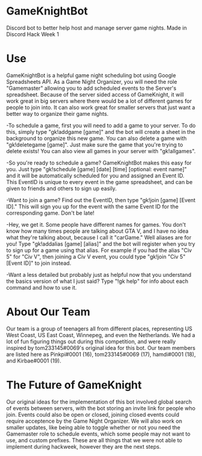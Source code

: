 # GameKnightBot
Discord bot to better help host and manage server game nights. Made in Discord Hack Week 1

# Use
GameKnightBot is a helpful game night scheduling bot using Google Spreadsheets API. As a Game Night Organizer, you will need the role "Gamemaster" allowing you to add scheduled events to the Server's spreadsheet. Because of the server sided access of GameKnight, it will work great in big servers where there would be a lot of different games for people to join into. It can also work great for smaller servers that just want a better way to organize their game nights.

-To schedule a game, first you will need to add a game to your server. To do this, simply type "gk!addgame [game]" and the bot will create a sheet in the background to organize this new game. You can also delete a game with "gk!deletegame [game]". Just make sure the game that you're trying to delete exists! You can also view all games in your server with "gk!allgames".

-So you're ready to schedule a game? GameKnightBot makes this easy for you. Just type "gk!schedule [game] [date] [time] [optional: event name]" and it will be automatically scheduled for you and assigned an Event ID. This EventID is unique to every event in the game spreadsheet, and can be given to friends and others to sign up easily.

-Want to join a game? Find out the EventID, then type "gk!join [game] [Event ID]." This will sign you up for the event with the same Event ID for the corresponding game. Don't be late!

-Hey, we get it. Some people have different names for games. You don't know how many times people are talking about GTA V, and I have no idea what they're talking about, because I call it "carGame." Well aliases are for you! Type "gk!addalias [game] [alias]" and the bot will register when you try to sign up for a game using that alias. For example if you had the alias "Civ 5" for "Civ V", then joining a Civ V event, you could type "gk!join "Civ 5" [Event ID]" to join instead.

-Want a less detailed but probably just as helpful now that you understand the basics version of what I just said? Type "!gk help" for info about each command and how to use it.

# About Our Team

Our team is a group of teenagers all from different places, representing US West Coast, US East Coast, Winnepeg, and even the Netherlands. We had a lot of fun figuring things out during this competition, and were really inspired by tom233145#0069's original idea for this bot. Our team members are listed here as Pinkpi#0001 (16), tom233145#0069 (17), hamdi#0001 (18), and Kirbae#0001 (19).

# The Future of GameKnight

Our original ideas for the implementation of this bot involved global search of events between servers, with the bot storing an invite link for people who join. Events could also be open or closed, joining closed events could require acceptence by the Game Night Organizer. We will also work on smaller updates, like being able to toggle whether or not you need the Gamemaster role to schedule events, which some people may not want to use, and custom prefixes. These are all things that we were not able to implement during hackweek, however they are the next steps.
